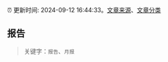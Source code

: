 :alarm_clock: 更新时间: 2024-09-12 16:44:33。[文章来源](/README.md)、[文章分类](/TAGS.md)

## 报告


> 关键字：`报告`、`月报`



